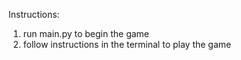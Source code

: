 Instructions:

1. run main.py to begin the game
2. follow instructions in the terminal to play the game
